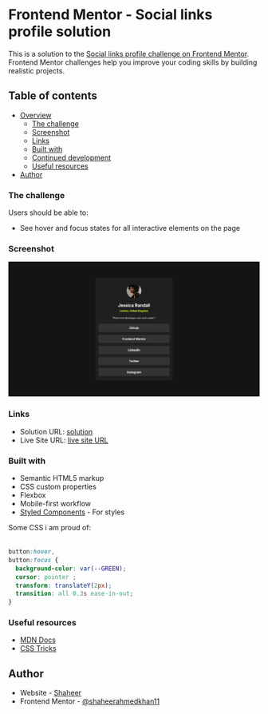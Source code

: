 # Frontend Mentor - Social links profile solution

This is a solution to the [Social links profile challenge on Frontend Mentor](https://www.frontendmentor.io/challenges/social-links-profile-UG32l9m6dQ). Frontend Mentor challenges help you improve your coding skills by building realistic projects. 

## Table of contents

- [Overview](#overview)
  - [The challenge](#the-challenge)
  - [Screenshot](#screenshot)
  - [Links](#links)
  - [Built with](#built-with)
  - [Continued development](#continued-development)
  - [Useful resources](#useful-resources)
- [Author](#author)



### The challenge

Users should be able to:

- See hover and focus states for all interactive elements on the page

### Screenshot

![Screenshot](./screenshot.png)


### Links

- Solution URL: [solution](https://github.com/shaheerahmedkhan11/social-links-profile)
- Live Site URL: [live site URL](https://shaheerahmedkhan11.github.io/social-links-profile/)


### Built with

- Semantic HTML5 markup
- CSS custom properties
- Flexbox
- Mobile-first workflow
- [Styled Components](https://styled-components.com/) - For styles


Some CSS i am proud of:

```css
  
button:hover,
button:focus {
  background-color: var(--GREEN);
  cursor: pointer ;
  transform: translateY(2px);
  transition: all 0.3s ease-in-out;
}
```


### Useful resources

- [MDN Docs](https://www.example.com)
- [CSS Tricks](https://css-tricks.com/) 


## Author

- Website - [Shaheer](https://shaheerahmedkhan11.github.io/social-links-profile/)
- Frontend Mentor - [@shaheerahmedkhan11](https://www.frontendmentor.io/profile/shaheerahmedkhan11)

